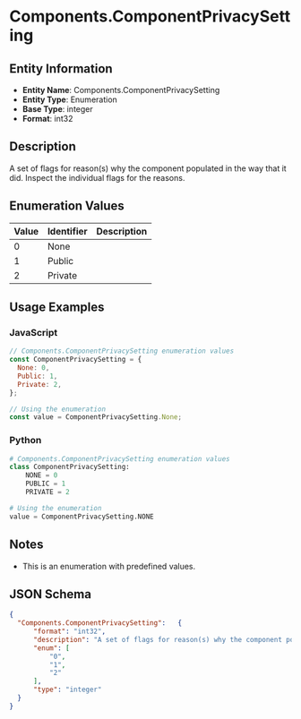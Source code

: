 # Components.ComponentPrivacySetting

## Entity Information
- **Entity Name**: Components.ComponentPrivacySetting
- **Entity Type**: Enumeration
- **Base Type**: integer
- **Format**: int32

## Description
A set of flags for reason(s) why the component populated in the way that it did. Inspect the individual flags for the reasons.

## Enumeration Values

| Value | Identifier | Description |
|-------|------------|-------------|
| 0 | None |  |
| 1 | Public |  |
| 2 | Private |  |

## Usage Examples

### JavaScript
```javascript
// Components.ComponentPrivacySetting enumeration values
const ComponentPrivacySetting = {
  None: 0,
  Public: 1,
  Private: 2,
};

// Using the enumeration
const value = ComponentPrivacySetting.None;
```

### Python
```python
# Components.ComponentPrivacySetting enumeration values
class ComponentPrivacySetting:
    NONE = 0
    PUBLIC = 1
    PRIVATE = 2

# Using the enumeration
value = ComponentPrivacySetting.NONE
```

## Notes
- This is an enumeration with predefined values.

## JSON Schema
```json
{
  "Components.ComponentPrivacySetting":   {
      "format": "int32",
      "description": "A set of flags for reason(s) why the component populated in the way that it did. Inspect the individual flags for the reasons.",
      "enum": [
          "0",
          "1",
          "2"
      ],
      "type": "integer"
  }
}
```
